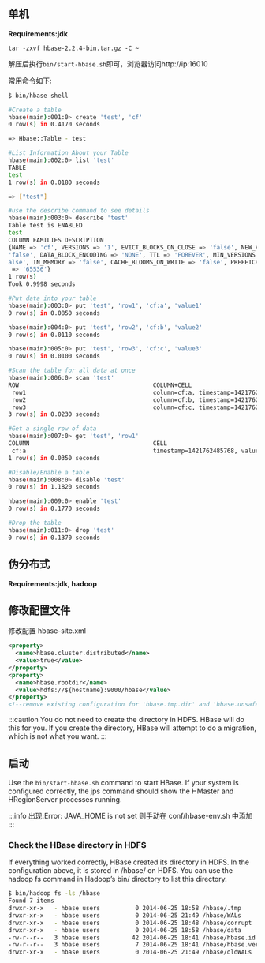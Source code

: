 ## 单机

**Requirements:jdk**

`tar -zxvf hbase-2.2.4-bin.tar.gz -C ~`

解压后执行`bin/start-hbase.sh`即可，浏览器访问http://ip:16010

常用命令如下:

```bash
$ bin/hbase shell

#Create a table
hbase(main):001:0> create 'test', 'cf'
0 row(s) in 0.4170 seconds

=> Hbase::Table - test

#List Information About your Table
hbase(main):002:0> list 'test'
TABLE
test
1 row(s) in 0.0180 seconds

=> ["test"]

#use the describe command to see details
hbase(main):003:0> describe 'test'
Table test is ENABLED
test
COLUMN FAMILIES DESCRIPTION
{NAME => 'cf', VERSIONS => '1', EVICT_BLOCKS_ON_CLOSE => 'false', NEW_VERSION_BEHAVIOR => 'false', KEEP_DELETED_CELLS => 'FALSE', CACHE_DATA_ON_WRITE =>
'false', DATA_BLOCK_ENCODING => 'NONE', TTL => 'FOREVER', MIN_VERSIONS => '0', REPLICATION_SCOPE => '0', BLOOMFILTER => 'ROW', CACHE_INDEX_ON_WRITE => 'f
alse', IN_MEMORY => 'false', CACHE_BLOOMS_ON_WRITE => 'false', PREFETCH_BLOCKS_ON_OPEN => 'false', COMPRESSION => 'NONE', BLOCKCACHE => 'true', BLOCKSIZE
 => '65536'}
1 row(s)
Took 0.9998 seconds

#Put data into your table
hbase(main):003:0> put 'test', 'row1', 'cf:a', 'value1'
0 row(s) in 0.0850 seconds

hbase(main):004:0> put 'test', 'row2', 'cf:b', 'value2'
0 row(s) in 0.0110 seconds

hbase(main):005:0> put 'test', 'row3', 'cf:c', 'value3'
0 row(s) in 0.0100 seconds

#Scan the table for all data at once
hbase(main):006:0> scan 'test'
ROW                                      COLUMN+CELL
 row1                                    column=cf:a, timestamp=1421762485768, value=value1
 row2                                    column=cf:b, timestamp=1421762491785, value=value2
 row3                                    column=cf:c, timestamp=1421762496210, value=value3
3 row(s) in 0.0230 seconds

#Get a single row of data
hbase(main):007:0> get 'test', 'row1'
COLUMN                                   CELL
 cf:a                                    timestamp=1421762485768, value=value1
1 row(s) in 0.0350 seconds

#Disable/Enable a table
hbase(main):008:0> disable 'test'
0 row(s) in 1.1820 seconds

hbase(main):009:0> enable 'test'
0 row(s) in 0.1770 seconds

#Drop the table
hbase(main):011:0> drop 'test'
0 row(s) in 0.1370 seconds
```

## 伪分布式

**Requirements:jdk, hadoop**

## 修改配置文件

修改配置 hbase-site.xml

```xml
<property>
  <name>hbase.cluster.distributed</name>
  <value>true</value>
</property>
<property>
  <name>hbase.rootdir</name>
  <value>hdfs://${hostname}:9000/hbase</value>
</property>
<!--remove existing configuration for 'hbase.tmp.dir' and 'hbase.unsafe.stream.capability.enforce'-->
```

:::caution
You do not need to create the directory in HDFS. HBase will do this for you. If you create the directory, HBase will attempt to do a migration, which is not what you want.
:::

## 启动

Use the `bin/start-hbase.sh` command to start HBase. If your system is configured correctly, the jps command should show the HMaster and HRegionServer processes running.

:::info
出现:Error: JAVA_HOME is not set 则手动在 conf/hbase-env.sh 中添加
:::

### Check the HBase directory in HDFS

If everything worked correctly, HBase created its directory in HDFS. In the configuration above, it is stored in /hbase/ on HDFS. You can use the hadoop fs command in Hadoop’s bin/ directory to list this directory.

```bash
$ bin/hadoop fs -ls /hbase
Found 7 items
drwxr-xr-x   - hbase users          0 2014-06-25 18:58 /hbase/.tmp
drwxr-xr-x   - hbase users          0 2014-06-25 21:49 /hbase/WALs
drwxr-xr-x   - hbase users          0 2014-06-25 18:48 /hbase/corrupt
drwxr-xr-x   - hbase users          0 2014-06-25 18:58 /hbase/data
-rw-r--r--   3 hbase users         42 2014-06-25 18:41 /hbase/hbase.id
-rw-r--r--   3 hbase users          7 2014-06-25 18:41 /hbase/hbase.version
drwxr-xr-x   - hbase users          0 2014-06-25 21:49 /hbase/oldWALs
```
